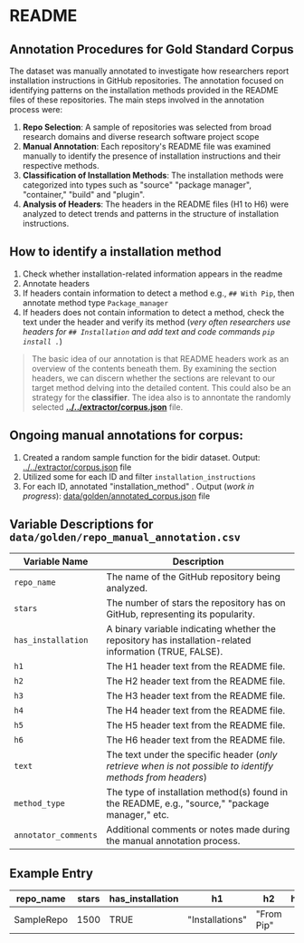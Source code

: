 # README

## Annotation Procedures for Gold Standard Corpus
The dataset was manually annotated to investigate how researchers report installation instructions in GitHub repositories. The annotation focused on identifying patterns on the installation methods provided in the README files of these repositories. The main steps involved in the annotation process were:
1. **Repo Selection**: A sample of repositories was selected from broad research domains and diverse research software project scope
2. **Manual Annotation**: Each repository's README file was examined manually to identify the presence of installation instructions and their respective methods.
3. **Classification of Installation Methods**: The installation methods were categorized into types such as "source" "package manager", "container," "build" and "plugin".
4. **Analysis of Headers**: The headers in the README files (H1 to H6) were analyzed to detect trends and patterns in the structure of installation instructions.

## How to identify a installation method
1. Check whether installation-related information appears in the readme
2. Annotate headers
3. If headers contain information to detect a method e.g., `## With Pip`, then annotate method type `Package_manager`
4. If headers does not contain information to detect a method, check the text under the header and verify its method (*very often researchers use headers for `## Installation` and add text and code commands ```pip install .```*)

> The basic idea of our annotation is that README headers work as an overview of the contents beneath them. By examining the section headers, we can discern whether the sections are relevant to our target method delving into the detailed content. This could also be an strategy for the **classifier**. The idea also is to annontate the randomly selected **[../../extractor/corpus.json](../../extractor/corpus.json)** file.

## Ongoing manual annotations for corpus:
1. Created a random sample function for the bidir dataset. Output: [../../extractor/corpus.json](../../extractor/corpus.json) file
2. Utilized some for each ID and filter `installation_instructions`
3. For each ID, annotated "installation_method" . Output (_work in progress_): [data/golden/annotated_corpus.json](data/golden/annotated_corpus.json) file

## Variable Descriptions for `data/golden/repo_manual_annotation.csv`

| Variable Name           | Description                                                                                           |
|-------------------------|-------------------------------------------------------------------------------------------------------|
| `repo_name`             | The name of the GitHub repository being analyzed.                                                      |
| `stars`                 | The number of stars the repository has on GitHub, representing its popularity.                         |
| `has_installation`       | A binary variable indicating whether the repository has installation-related information (TRUE, FALSE).   |
| `h1`                    | The H1 header text from the README file.                                                              |
| `h2`                    | The H2 header text from the README file.                                                              |
| `h3`                    | The H3 header text from the README file.                                                              |
| `h4`                    | The H4 header text from the README file.                                                              |
| `h5`                    | The H5 header text from the README file.                                                              |
| `h6`                    | The H6 header text from the README file.                                                              |
| `text`                  | The text under the specific header (*only retrieve when is not possible to identify methods from headers*)                                                                   |  
| `method_type`           | The type of installation method(s) found in the README, e.g., "source," "package manager," etc.        |
| `annotator_comments`     | Additional comments or notes made during the manual annotation process.                                |

## Example Entry

| repo_name  | stars | has_installation | h1             | h2                 | h3           | method_type    | method_count | annotator_comments |
|------------|-------|------------------|----------------|--------------------|--------------|----------------|--------------|-------------------|
| SampleRepo | 1500  | TRUE               | "Installations" | "From Pip" |      | "Package_Manager" | 2            | "Multiple installation options available." |
